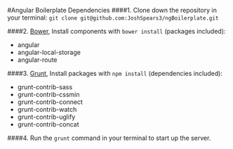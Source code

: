 #Angular Boilerplate Dependencies
####1. Clone down the repository in your terminal:
`git clone git@github.com:JoshSpears3/ngBoilerplate.git`

####2. [Bower](http://bower.io/), Install components with `bower install` (packages included):
 - angular
 - angular-local-storage
 - angular-route


####3. [Grunt](http://gruntjs.com/), Install packages with `npm install` (dependencies included):
- grunt-contrib-sass
- grunt-contrib-cssmin
- grunt-contrib-connect
- grunt-contrib-watch
- grunt-contrib-uglify
- grunt-contrib-concat

####4. Run the `grunt` command in your terminal to start up the server.
